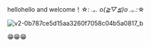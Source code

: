 
hellohello and welcome！☆*: .｡. o(≧▽≦)o .｡.:*☆


![v2-0b787ce5d15aa3260f7058c04b5a0817_b](https://user-images.githubusercontent.com/104637849/235698635-80ddf5e6-6319-4af5-8a7b-a234548c55bf.gif)



😁😁😁
